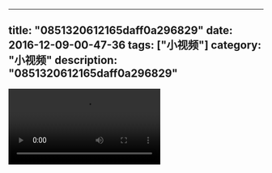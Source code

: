 
---
title: "0851320612165daff0a296829"
date: 2016-12-09-00-47-36
tags: ["小视频"]
category: "小视频"
description: "0851320612165daff0a296829"
---
<video src="http://ohtsqip0g.bkt.clouddn.com/0851320612165daff0a296829.mp4" controls="controls"></video>
